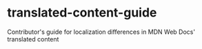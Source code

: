 # translated-content-guide
Contributor's guide for localization differences in MDN Web Docs' translated content
